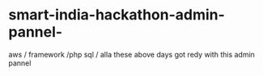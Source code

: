 # smart-india-hackathon-admin-pannel-
aws / framework /php sql / alla these above days got redy with this admin pannel   

